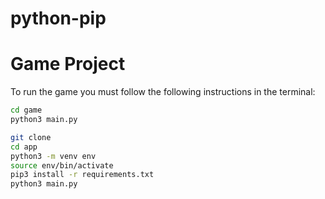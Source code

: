 # python-pip

# Game Project

To run the game you must follow the following instructions in the terminal:


```sh
cd game
python3 main.py
```

```sh
git clone
cd app
python3 -m venv env
source env/bin/activate
pip3 install -r requirements.txt
python3 main.py
```